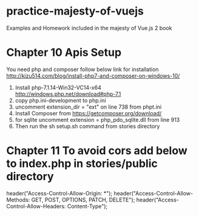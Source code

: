 # practice-majesty-of-vuejs
Examples and Homework included in the majesty of Vue.js 2 book


# Chapter 10 Apis Setup
You need php and composer follow below link for installation
http://kizu514.com/blog/install-php7-and-composer-on-windows-10/

1) Install php-7.1.14-Win32-VC14-x64 http://windows.php.net/download#php-7.1
3) copy php.ini-development to php.ini
4) uncomment extension_dir = "ext" on line 738 from phpt.ini
2) Install Composer from https://getcomposer.org/download/
5) for sqlite uncomment extension = php_pdo_sqlite.dll from line 913
6) Then run the sh setup.sh command from stories directory

# Chapter 11 To avoid cors add below to index.php in stories/public directory

header("Access-Control-Allow-Origin: *");
header("Access-Control-Allow-Methods: GET, POST, OPTIONS, PATCH, DELETE");
header("Access-Control-Allow-Headers: Content-Type");
